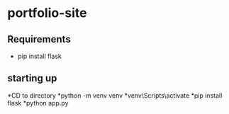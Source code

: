 # portfolio-site

## Requirements
* pip install flask

## starting up
*CD to directory
*python -m venv venv
*venv\Scripts\activate
*pip install flask
*python app.py
